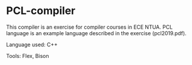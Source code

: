 # PCL-compiler

This compiler is an exercise for compiler courses in ECE NTUA. PCL language is an example language described in the exercise (pcl2019.pdf).

Language used: C++

Tools: Flex, Bison
